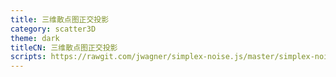 ```yaml
---
title: 三维散点图正交投影
category: scatter3D
theme: dark
titleCN: 三维散点图正交投影
scripts: https://rawgit.com/jwagner/simplex-noise.js/master/simplex-noise.js,http://echarts.baidu.com/resource/echarts-gl-latest/dist/echarts-gl.min.js
---
```


